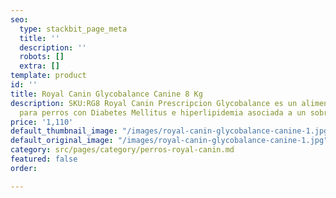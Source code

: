 ```yaml
---
seo:
  type: stackbit_page_meta
  title: ''
  description: ''
  robots: []
  extra: []
template: product
id: ''
title: Royal Canin Glycobalance Canine 8 Kg
description: SKU:RG8 Royal Canin Prescripcion Glycobalance es un alimento seco desarrollado
  para perros con Diabetes Mellitus e hiperlipidemia asociada a un sobrepeso.
price: '1,110'
default_thumbnail_image: "/images/royal-canin-glycobalance-canine-1.jpg"
default_original_image: "/images/royal-canin-glycobalance-canine-1.jpg"
category: src/pages/category/perros-royal-canin.md
featured: false
order: 

---
```

